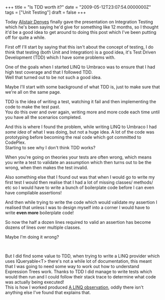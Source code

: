 ﻿+++
title = "Is TDD worth it?"
date = "2009-05-12T23:07:54.0000000Z"
tags = ["Unit Testing"]
draft = false
+++

<p>Today&nbsp;<a href="http://adeneys.wordpress.com" target="_blank">Alistair&nbsp;Denyes</a>&nbsp;finally gave the presentation on Integration Testing which he's been saying he'd give for something like 12 months, so I thought it'd be a good idea to get around to doing this post which I've been putting off for quite a while.</p>
<p>First off I'll start by saying that this isn't about the concept of testing, I do think that testing (both Unit and Integration) is a good idea, it's Test Driven Development (TDD) which I have some problems with.</p>
<p>One of the goals when I started LINQ to Umbraco was to ensure that I had high test coverage and that I followed TDD.<br />Well that turned out to be not such a good idea.&nbsp;</p>
<p>Maybe I'll start with some background of what TDD is, just to make sure that we're all on the same page.</p>
<p>TDD is the idea of writing a test, watching it fail and then implementing the code to make the test past.<br />You do this over and over again, writing more and more code each time until you have all the scenarios completed.</p>
<p>And this is where I found the problem, while writing LINQ to Umbraco I had <em>some idea</em>&nbsp;of what I was doing, but not a huge idea. A lot of the code was prototyping before becoming the real code which got committed to CodePlex.<br />Starting to see why I don't think TDD works?</p>
<p>When you're going on theories your tests are often wrong, which means you write a test to validate an assumption which then turns out to be the wrong, when then makes the test invalid.</p>
<p>Also something else that I found out was that when I would go to write my first test I would then realise that I had a lot of missing classes/ methods/ etc so I would have to write a bunch of boilerplate code before I can even have compilable assertions!</p>
<p>And then while trying to write the code which would validate my assertion I realised that unless I was to design myself into a corner I would have to write <strong>even more</strong>&nbsp;boilerplate code!</p>
<p>So now the half a dozen lines required to valid an assertion has become dozens of lines over multiple classes.</p>
<p>Maybe I'm doing it wrong?</p>
<p>&nbsp;</p>
<p>But I did find some value to TDD, when trying to write a LINQ provider which uses IQueryable&lt;T&gt; there's not a while lot of documentation, this meant that I was going to need some way to work out how to understand Expression Trees work. Thanks to TDD I did manage to write tests which would then run and I could follow their stack trace to determine what code was actually being executed!<br />This is how I worked produced <a href="/blog/march-2009/a-linq-observation.aspx" target="_blank">A LINQ observation</a>,&nbsp;oddly there isn't anything else I've found that explains that.</p>